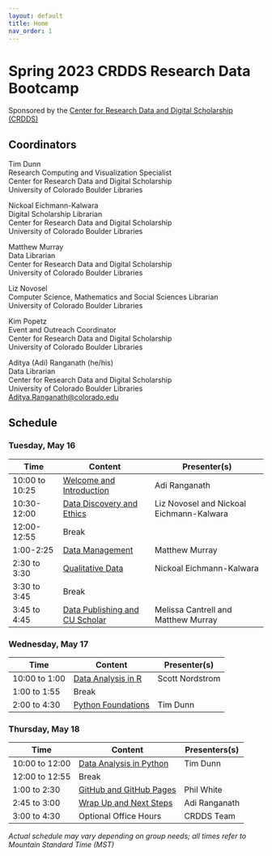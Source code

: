 ```yaml
---
layout: default
title: Home
nav_order: 1
---
```

# Spring 2023 CRDDS Research Data Bootcamp
Sponsored by the [Center for Research Data and Digital Scholarship (CRDDS)](https://www.colorado.edu/crdds/)

## Coordinators

Tim Dunn\
Research Computing and Visualization Specialist\
Center for Research Data and Digital Scholarship\
University of Colorado Boulder Libraries

Nickoal Eichmann-Kalwara\
Digital Scholarship Librarian\
Center for Research Data and Digital Scholarship\
University of Colorado Boulder Libraries

Matthew Murray\
Data Librarian\
Center for Research Data and Digital Scholarship\
University of Colorado Boulder Libraries

Liz Novosel\
Computer Science, Mathematics and Social Sciences Librarian\
University of Colorado Boulder Libraries

Kim Popetz\
Event and Outreach Coordinator\
Center for Research Data and Digital Scholarship\
University of Colorado Boulder Libraries

Aditya (Adi) Ranganath (he/his)  
Data Librarian  
Center for Research Data and Digital Scholarship  
University of Colorado Boulder Libraries  
[Aditya.Ranganath@colorado.edu](mailto:Aditya.Ranganath@colorado.edu)

## Schedule

### Tuesday, May 16

| Time | Content|Presenter(s)|
| --- | ---|----|
| 10:00 to 10:25 | [Welcome and Introduction](content/introduction.html)|Adi Ranganath|
| 10:30-12:00| [Data Discovery and Ethics](content/finding-data.html)| Liz Novosel and Nickoal Eichmann-Kalwara
| 12:00-12:55| Break|
| 1:00-2:25| [Data Management](content/data_management/2023-Spring-DataBootcamp-DataManagement.pdf)| Matthew Murray
| 2:30 to 3:30| [Qualitative Data](content/qualitative-data.html)|Nickoal Eichmann-Kalwara
|3:30 to 3:45|Break|
| 3:45 to 4:45| [Data Publishing and CU Scholar](content/data-publishing-CU-scholar.html)| Melissa Cantrell and Matthew Murray

### Wednesday, May 17

| Time | Content|Presenter(s)|
| --- | ---|----|
| 10:00 to 1:00|[Data Analysis in R](content/data-analysis-in-R.html)| Scott Nordstrom|
| 1:00 to 1:55 | Break
| 2:00 to 4:30 |[Python Foundations](content/data-analysis-in-python.html)|Tim Dunn

### Thursday, May 18

| Time | Content|Presenters(s)
| --- | ---|----|
| 10:00 to 12:00 | [Data Analysis in Python](content/data-analysis-in-python.html)| Tim Dunn
| 12:00 to 12:55| Break
| 1:00 to 2:30 | [GitHub and GitHub Pages](content/git_github.html)| Phil White|
| 2:45 to 3:00|[Wrap Up and Next Steps](content/wrap-up.html)|Adi Ranganath|
| 3:00 to 4:30| Optional Office Hours| CRDDS Team

_Actual schedule may vary depending on group needs; all times refer to Mountain Standard Time (MST)_  
